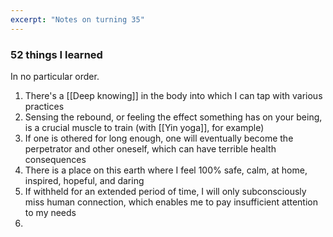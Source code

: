```yaml
---
excerpt: "Notes on turning 35"
---
```


### 52 things I learned
In no particular order.

1. There's a [[Deep knowing]] in the body into which I can tap with various practices
2. Sensing the rebound, or feeling the effect something has on your being, is a crucial muscle to train (with [[Yin yoga]], for example)
3. If one is othered for long enough, one will eventually become the perpetrator and other oneself, which can have terrible health consequences
4. There is a place on this earth where I feel 100% safe, calm, at home, inspired, hopeful, and daring 
5. If withheld for an extended period of time, I will only subconsciously miss human connection, which enables me to pay insufficient attention to my needs
6. 

